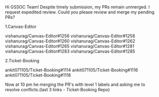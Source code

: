 Hi GSSOC Team!
Despite timely submission, my PRs remain unmerged. I request expedited review.
Could you please review and merge my pending PRs?

1.Canvas-Editor

vishanurag/Canvas-Editor#1256
vishanurag/Canvas-Editor#1258
vishanurag/Canvas-Editor#1260
vishanurag/Canvas-Editor#1262
vishanurag/Canvas-Editor#1265
vishanurag/Canvas-Editor#1281
vishanurag/Canvas-Editor#1283
vishanurag/Canvas-Editor#1285

2.Ticket-Booking

ankit071105/Ticket-Booking#1114
ankit071105/Ticket-Booking#1116
ankit071105/Ticket-Booking#1118


Now at 10 pm he merging the PR's with level 1 labels and asking me to resolve conflicts.(last 3 links - Ticket-Booking Repo)
